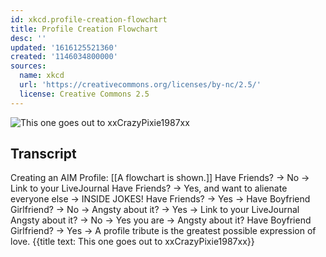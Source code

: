 ```yaml
---
id: xkcd.profile-creation-flowchart
title: Profile Creation Flowchart
desc: ''
updated: '1616125521360'
created: '1146034800000'
sources:
  name: xkcd
  url: 'https://creativecommons.org/licenses/by-nc/2.5/'
  license: Creative Commons 2.5
---
```

![This one goes out to xxCrazyPixie1987xx](https://imgs.xkcd.com/comics/profile_flowchart.jpg)

## Transcript
Creating an AIM Profile:
[[A flowchart is shown.]]
Have Friends? -> No -> Link to your LiveJournal
Have Friends? -> Yes, and want to alienate everyone else -> INSIDE JOKES!
Have Friends? -> Yes -> Have Boyfriend 
 Girlfriend? -> No -> Angsty about it? -> Yes -> Link to your LiveJournal
Angsty about it? -> No -> Yes you are -> Angsty about it?
Have Boyfriend 
 Girlfriend? -> Yes -> A profile tribute is the greatest possible expression of love.
{{title text: This one goes out to xxCrazyPixie1987xx}}
